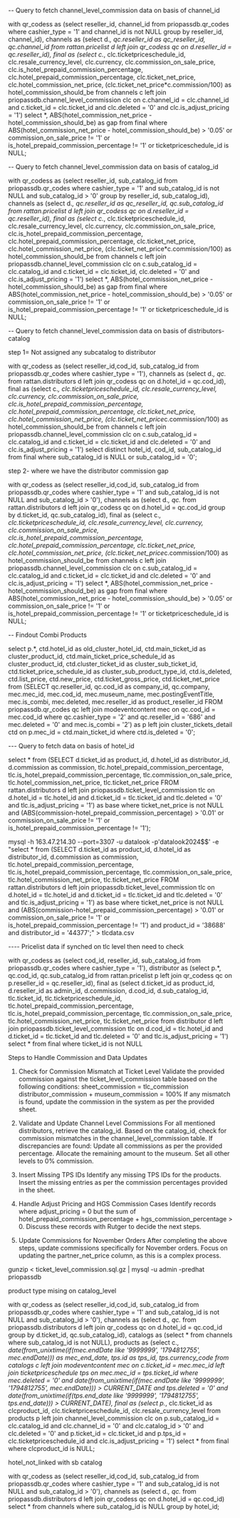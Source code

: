 -- Query to fetch channel_level_commission data on basis of channel_id

with qr_codess as (select reseller_id, channel_id from priopassdb.qr_codes where cashier_type = '1' and channel_id is not NULL group by reseller_id, channel_id), channels as (select d.*, qc.reseller_id as qc_reseller_id, qc.channel_id from rattan.pricelist d left join qr_codess qc on d.reseller_id = qc.reseller_id), final as (select c.*, clc.ticketpriceschedule_id, clc.resale_currency_level, clc.currency, clc.commission_on_sale_price, clc.is_hotel_prepaid_commission_percentage, clc.hotel_prepaid_commission_percentage, clc.ticket_net_price, clc.hotel_commission_net_price, (clc.ticket_net_price*c.commission/100) as hotel_commission_should_be from channels c left join priopassdb.channel_level_commission clc on c.channel_id = clc.channel_id and c.ticket_id = clc.ticket_id and clc.deleted = '0' and clc.is_adjust_pricing = '1') select *, ABS(hotel_commission_net_price - hotel_commission_should_be) as gap from final where ABS(hotel_commission_net_price - hotel_commission_should_be) > '0.05' or commission_on_sale_price != '1' or is_hotel_prepaid_commission_percentage != '1' or ticketpriceschedule_id is NULL;

-- Query to fetch channel_level_commission data on basis of catalog_id

with qr_codess as (select reseller_id, sub_catalog_id from priopassdb.qr_codes where cashier_type = '1' and sub_catalog_id is not NULL and sub_catalog_id > '0' group by reseller_id, sub_catalog_id), channels as (select d.*, qc.reseller_id as qc_reseller_id, qc.sub_catalog_id from rattan.pricelist d left join qr_codess qc on d.reseller_id = qc.reseller_id), final as (select c.*, clc.ticketpriceschedule_id, clc.resale_currency_level, clc.currency, clc.commission_on_sale_price, clc.is_hotel_prepaid_commission_percentage, clc.hotel_prepaid_commission_percentage, clc.ticket_net_price, clc.hotel_commission_net_price, (clc.ticket_net_price*c.commission/100) as hotel_commission_should_be from channels c left join priopassdb.channel_level_commission clc on c.sub_catalog_id = clc.catalog_id and c.ticket_id = clc.ticket_id, clc.deleted = '0' and clc.is_adjust_pricing = '1') select *, ABS(hotel_commission_net_price - hotel_commission_should_be) as gap from final where ABS(hotel_commission_net_price - hotel_commission_should_be) > '0.05' or commission_on_sale_price != '1' or is_hotel_prepaid_commission_percentage != '1' or ticketpriceschedule_id is NULL;


-- Query to fetch channel_level_commission data on basis of distributors-catalog



step 1= Not assigned any subcatalog to distributor

with qr_codess as (select reseller_id,cod_id, sub_catalog_id from priopassdb.qr_codes where cashier_type = '1'), channels as (select d.*, qc.* from rattan.distributors d left join qr_codess qc on d.hotel_id = qc.cod_id), final as (select c.*, clc.ticketpriceschedule_id, clc.resale_currency_level, clc.currency, clc.commission_on_sale_price, clc.is_hotel_prepaid_commission_percentage, clc.hotel_prepaid_commission_percentage, clc.ticket_net_price, clc.hotel_commission_net_price, (clc.ticket_net_price*c.commission/100) as hotel_commission_should_be from channels c left join priopassdb.channel_level_commission clc on c.sub_catalog_id = clc.catalog_id and c.ticket_id = clc.ticket_id and clc.deleted = '0' and clc.is_adjust_pricing = '1') select distinct hotel_id, cod_id, sub_catalog_id from final where sub_catalog_id is NULL or sub_catalog_id = '0'; 


step 2- where we have the distributor commission gap

with qr_codess as (select reseller_id,cod_id, sub_catalog_id from priopassdb.qr_codes where cashier_type = '1' and sub_catalog_id is not NULL and sub_catalog_id > '0'), channels as (select d.*, qc.* from rattan.distributors d left join qr_codess qc on d.hotel_id = qc.cod_id group by d.ticket_id, qc.sub_catalog_id), final as (select c.*, clc.ticketpriceschedule_id, clc.resale_currency_level, clc.currency, clc.commission_on_sale_price, clc.is_hotel_prepaid_commission_percentage, clc.hotel_prepaid_commission_percentage, clc.ticket_net_price, clc.hotel_commission_net_price, (clc.ticket_net_price*c.commission/100) as hotel_commission_should_be from channels c left join priopassdb.channel_level_commission clc on c.sub_catalog_id = clc.catalog_id and c.ticket_id = clc.ticket_id and clc.deleted = '0' and clc.is_adjust_pricing = '1') select *, ABS(hotel_commission_net_price - hotel_commission_should_be) as gap from final where ABS(hotel_commission_net_price - hotel_commission_should_be) > '0.05' or commission_on_sale_price != '1' or is_hotel_prepaid_commission_percentage != '1' or ticketpriceschedule_id is NULL;

-- Findout Combi Products

select p.*, ctd.hotel_id as old_cluster_hotel_id, ctd.main_ticket_id as cluster_product_id, ctd.main_ticket_price_schedule_id as cluster_product_id, ctd.cluster_ticket_id as cluster_sub_ticket_id, ctd.ticket_price_schedule_id as cluster_sub_product_type_id, ctd.is_deleted, ctd.list_price, ctd.new_price, ctd.ticket_gross_price, ctd.ticket_net_price from (SELECT qc.reseller_id, qc.cod_id as company_id, qc.company, mec.mec_id, mec.cod_id, mec.museum_name, mec.postingEventTitle, mec.is_combi, mec.deleted, mec.reseller_id as product_reseller_id FROM priopassdb.qr_codes qc left join modeventcontent mec on qc.cod_id = mec.cod_id where qc.cashier_type = '2' and qc.reseller_id = '686' and mec.deleted = '0' and mec.is_combi = '2') as p left join cluster_tickets_detail ctd on p.mec_id = ctd.main_ticket_id where ctd.is_deleted = '0';



--- Query to fetch data on basis of hotel_id

select * from (SELECT d.ticket_id as product_id, d.hotel_id as distributor_id, d.commission as commission, tlc.hotel_prepaid_commission_percentage, tlc.is_hotel_prepaid_commission_percentage, tlc.commission_on_sale_price, tlc.hotel_commission_net_price, tlc.ticket_net_price FROM rattan.distributors d left join priopassdb.ticket_level_commission tlc on d.hotel_id = tlc.hotel_id and d.ticket_id = tlc.ticket_id and tlc.deleted = '0' and tlc.is_adjust_pricing = '1') as base where ticket_net_price is not NULL and (ABS(commission-hotel_prepaid_commission_percentage) > '0.01' or commission_on_sale_price != '1' or is_hotel_prepaid_commission_percentage != '1');

mysql -h 163.47.214.30 --port=3307 -u datalook -p'datalook2024$$' -e "select * from (SELECT d.ticket_id as product_id, d.hotel_id as distributor_id, d.commission as commission, tlc.hotel_prepaid_commission_percentage, tlc.is_hotel_prepaid_commission_percentage, tlc.commission_on_sale_price, tlc.hotel_commission_net_price, tlc.ticket_net_price FROM rattan.distributors d left join priopassdb.ticket_level_commission tlc on d.hotel_id = tlc.hotel_id and d.ticket_id = tlc.ticket_id and tlc.deleted = '0' and tlc.is_adjust_pricing = '1') as base where ticket_net_price is not NULL and (ABS(commission-hotel_prepaid_commission_percentage) > '0.01' or commission_on_sale_price != '1' or is_hotel_prepaid_commission_percentage != '1') and product_id = '38688' and distributor_id = '44377';" > tlcdata.csv

---- Pricelist data if synched on tlc level then need to check

with qr_codess as (select cod_id, reseller_id, sub_catalog_id from priopassdb.qr_codes where cashier_type = '1'), distributor as (select p.*, qc.cod_id, qc.sub_catalog_id from rattan.pricelist p left join qr_codess qc on p.reseller_id = qc.reseller_id), final as (select d.ticket_id as product_id, d.reseller_id as admin_id, d.commission, d.cod_id, d.sub_catalog_id, tlc.ticket_id, tlc.ticketpriceschedule_id, tlc.hotel_prepaid_commission_percentage, tlc.is_hotel_prepaid_commission_percentage, tlc.commission_on_sale_price, tlc.hotel_commission_net_price, tlc.ticket_net_price from distributor d left join priopassdb.ticket_level_commission tlc on d.cod_id = tlc.hotel_id and d.ticket_id = tlc.ticket_id and tlc.deleted = '0' and tlc.is_adjust_pricing = '1') select * from final where ticket_id is not NULL



Steps to Handle Commission and Data Updates

1.  Check for Commission Mismatch at Ticket Level
        Validate the provided commission against the ticket_level_commission table based on the following conditions:
            sheet_commission = tlc_commission
            distributor_commission + museum_commission = 100%
        If any mismatch is found, update the commission in the system as per the provided sheet.

2.  Validate and Update Channel Level Commissions
        For all mentioned distributors, retrieve the catalog_id.
        Based on the catalog_id, check for commission mismatches in the channel_level_commission table.
        If discrepancies are found:
            Update all commissions as per the provided percentage.
            Allocate the remaining amount to the museum.
            Set all other levels to 0% commission.

3.  Insert Missing TPS IDs
        Identify any missing TPS IDs for the products.
        Insert the missing entries as per the commission percentages provided in the sheet.

4.  Handle Adjust Pricing and HGS Commission Cases
        Identify records where adjust_pricing = 0 but the sum of hotel_prepaid_commission_percentage + hgs_commission_percentage > 0.
        Discuss these records with Rutger to decide the next steps.

5.  Update Commissions for November Orders
        After completing the above steps, update commissions specifically for November orders.
        Focus on updating the partner_net_price column, as this is a complex process.


gunzip < ticket_level_commission.sql.gz | mysql -u admin -predhat priopassdb


product type mising on catalog_level

with qr_codess as (select reseller_id,cod_id, sub_catalog_id from priopassdb.qr_codes where cashier_type = '1' and sub_catalog_id is not NULL and sub_catalog_id > '0'), channels as (select d.*, qc.* from priopassdb.distributors d left join qr_codess qc on d.hotel_id = qc.cod_id group by d.ticket_id, qc.sub_catalog_id), catalogs as (select * from channels where sub_catalog_id is not NULL), products as (select c.*, date(from_unixtime(if(mec.endDate like '9999999', '1794812755', mec.endDate))) as mec_end_date, tps.id as tps_id, tps.currency_code from catalogs c left join modeventcontent mec on c.ticket_id = mec.mec_id left join ticketpriceschedule tps on mec.mec_id = tps.ticket_id where mec.deleted = '0' and  date(from_unixtime(if(mec.endDate like '9999999', '1794812755', mec.endDate))) > CURRENT_DATE and tps.deleted = '0' and date(from_unixtime(if(tps.end_date like '9999999', '1794812755', tps.end_date))) > CURRENT_DATE), final as (select p.*, clc.ticket_id as clcproduct_id, clc.ticketpriceschedule_id, clc.resale_currency_level from products p left join channel_level_commission clc on p.sub_catalog_id = clc.catalog_id and clc.channel_id = '0' and clc.catalog_id > '0' and clc.deleted = '0' and p.ticket_id = clc.ticket_id and p.tps_id = clc.ticketpriceschedule_id and clc.is_adjust_pricing = '1') select * from final where clcproduct_id is NULL;

hotel_not_linked with sb catalog

with qr_codess as (select reseller_id,cod_id, sub_catalog_id from priopassdb.qr_codes where cashier_type = '1' and sub_catalog_id is not NULL and sub_catalog_id > '0'), channels as (select d.*, qc.* from priopassdb.distributors d left join qr_codess qc on d.hotel_id = qc.cod_id) select * from channels where sub_catalog_id is NULL group by hotel_id;